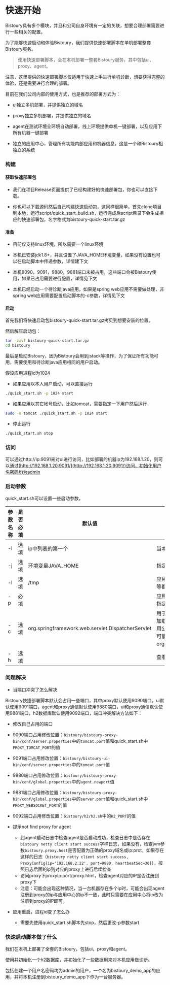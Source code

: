 # 快速开始

Bistoury具有多个模块，并且和公司自身环境有一定的关联，想要合理部署需要进行一些相关的配置。

为了能够快速启动和体验Bistoury，我们提供快速部署脚本在单机部署整套Bistoury服务。

>使用快速部署脚本，会在本机部署一整套Bistoury服务，其中包括ui、proxy、agent。

注意，这里提供的快速部署脚本仅适用于快速上手进行单机诊断，想要获得完整的体验，还是需要进行合理的部署。

目前在我们公司内部的使用方式，也是推荐的部署方式为：

- ui独立多机部署，并提供独立的域名

- proxy独立多机部署，并提供独立的域名

- agent在测试环境全环境自动部署，线上环境提供单机一键部署，以及应用下所有机器一键部署

- 独立的应用中心，管理所有功能内部应用和机器信息，这是一个和Bistoury相独立的系统

### 构建

#### 获取快速部署包

- 我们在项目Release页面提供了已经构建好的快速部署包，你也可以直接下载。

- 你也可以下载源码然后自己构建快速启动包，这同样很简单。首先clone项目到本地，运行script/quick_start_build.sh，运行完成后script目录下会生成相应的快速部署包，名字格式为bistoury-quick-start.tar.gz

#### 准备

- 目前仅支持linux环境，所以需要一个linux环境

- 本机已安装jdk1.8+，并且设置了JAVA_HOME环境变量，如果没有设置也可以在启动脚本中传递参数，详情建下文

- 本机9090，9091，9880，9881端口未被占用，这些端口会被Bistoury使用，如果已占用需要进行配置，详情见下文

- 本机已经启动一个待诊断java应用，如果是spring web应用不需要做处理，非spring web应用需要配置启动脚本的-c参数，详情见下文 

#### 启动

首先我们将快速启动包bistoury-quick-start.tar.gz拷贝到想要安装的位置。

然后解压启动包：

```bash
tar -zxvf bistoury-quick-start.tar.gz
cd bistoury
```

最后是启动Bistoury，因为Bistoury会用到jstack等操作，为了保证所有功能可用，需要使用和待诊断java应用相同的用户启动。

假设应用进程id为1024

- 如果应用以本人用户启动，可以直接运行

```bash
./quick_start.sh -p 1024 start
```

- 如果应用以其它帐号启动，比如tomcat，需要指定一下用户然后运行
```bash
sudo -u tomcat ./quick_start.sh -p 1024 start
```

- 停止运行

```bash
./quick_start.sh stop
```

### 访问
可以通过http://ip:9091来对ui进行访问，比如部署的机器ip为192.168.1.20，则可以通过[http://192.168.1.20:9091/](http://192.168.1.20:9091/)访问，初始化用户名密码均为admin

### 启动参数

quick_start.sh可以设置一些启动参数，

|参数名称|是否必填|默认值|说明|
|-------|------|-----|---|
|-i    |选填|ip中列表的第一个|当本机存在多个ip时，指定一个可用ip|
|-j    |选填|环境变量JAVA_HOME|指定jdk路径|
|-l    |选填|/tmp|应用的日志目录，Bistoury命令执行的目录，比如ls，tail等都会默认在此目录下执行|
|-p    |必填|    |应用进程id，因为是脚本快速启动，所以需要使用该参数指定对哪个java进程进行诊断|
|-c    |选填|org.springframework.web.servlet.DispatcherServlet|用于获取一些应用信息，应填写为依赖的jar包中的一个已加载的类（不能使用Bistoury agent中用到的类，推荐使用公司内部中间件的jar包或Spring相关包中的，agent不可能使用到的类，如org.springframework.web.servlet.DispatcherServlet）|
|-h   | 选填||查看帮助文档

### 问题解决

- 当端口冲突了怎么解决

Bistoury快捷部署脚本默认会占用一些端口，其中proxy默认使用9090端口，ui默认使用9091端口，agent和proxy通信默认使用9880端口，ui和proxy通信默认使用9881端口，h2数据库默认使用9092端口，端口冲突解决方法如下：
   - 修改自己占用的端口
   - 9090端口占用修改位置：`bistoury/bistoury-proxy-bin/conf/server.properties`中的`tomcat.port`值和quick_start.sh中`PROXY_TOMCAT_PORT`的值
   - 9091端口占用修改位置：`bistoury/bistoury-ui-bin/conf/server.properties`中的`tomcat.port`值
   - 9880端口占用修改位置：`bistoury/bistoury-proxy-bin/conf/global.properties`中的`agent.newport`值
   - 9881端口占用修改位置：`bistoury/bistoury-proxy-bin/conf/global.properties`中的`server.port`值和quick_start.sh中`PROXY_WEBSOCKET_PORT`的值
   - 9092端口占用修改位置：`bistoury/h2/h2.sh`中的`H2_PORT`的值

- 提示not find proxy for agent
   - 到agent启动日志中检查agent是否启动成功，检查日志中是否存在`bistoury netty client start success`字样日志，如果没有，检查jvm参数`bistoury.proxy.host`是否配置为正确的proxy域名或ip:prot，如果存在这样的日志（`bistoury netty client start success, ProxyConfig{ip='192.168.2.22', port=9880, heartbeatSec=30}`），按照日志后面的ip到对应的proxy上进行后续检查
   - 访问proxy下proxyIp:port/proxy.html，检查agent对应的IP是否注册到proxy下
   - 注意：可能会出现这种情况，当一台机器存在多个ip时，可能会出现agent注册到proxy的ip与应用中心的ip不一致，此时只需要在应用中心将ip改为注册到proxy的IP即可。
   
- 应用重启，进程id变了怎么办
   - 需要先使用quick_start.sh脚本先stop，然后更改-p参数start

### 快速启动脚本做了什么

我们在本机上部署了全套的Bistoury，包括ui，proxy和agent。

使用并初始化一个h2数据库，并初始化了一些数据用来对本机应用做诊断。

包括创建一个用户名密码均为admin的用户，一个名为bistoury_demo_app的应用，并将本机注册到bistoury_demo_app下作为一台服务器。
